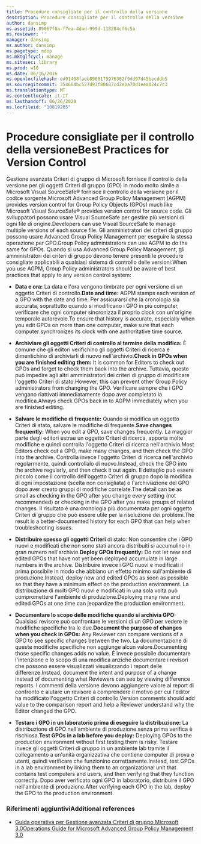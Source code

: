```yaml
---
title: Procedure consigliate per il controllo della versione
description: Procedure consigliate per il controllo della versione
author: dansimp
ms.assetid: 89067f6a-f7ea-4dad-999d-118284cf6c5a
ms.reviewer: ''
manager: dansimp
ms.author: dansimp
ms.pagetype: mdop
ms.mktglfcycl: manage
ms.sitesec: library
ms.prod: w10
ms.date: 06/16/2016
ms.openlocfilehash: ed91408faeb8968175976382f9dd97d45becddb5
ms.sourcegitcommit: 354664bc527d93f80687cd2eba70d1eea024c7c3
ms.translationtype: MT
ms.contentlocale: it-IT
ms.lasthandoff: 06/26/2020
ms.locfileid: "10819205"
---
```

# <span data-ttu-id="dfdd6-103">Procedure consigliate per il controllo della versione</span><span class="sxs-lookup"><span data-stu-id="dfdd6-103">Best Practices for Version Control</span></span>


<span data-ttu-id="dfdd6-104">Gestione avanzata Criteri di gruppo di Microsoft fornisce il controllo della versione per gli oggetti Criteri di gruppo (GPO) in modo molto simile a Microsoft Visual SourceSafe® fornisce il controllo della versione per il codice sorgente.</span><span class="sxs-lookup"><span data-stu-id="dfdd6-104">Microsoft Advanced Group Policy Management (AGPM) provides version control for Group Policy Objects (GPOs) much like Microsoft Visual SourceSafe® provides version control for source code.</span></span> <span data-ttu-id="dfdd6-105">Gli sviluppatori possono usare Visual SourceSafe per gestire più versioni di ogni file di origine.</span><span class="sxs-lookup"><span data-stu-id="dfdd6-105">Developers can use Visual SourceSafe to manage multiple versions of each source file.</span></span> <span data-ttu-id="dfdd6-106">Gli amministratori dei criteri di gruppo possono usare Advanced Group Policy Management per eseguire la stessa operazione per GPO.</span><span class="sxs-lookup"><span data-stu-id="dfdd6-106">Group Policy administrators can use AGPM to do the same for GPOs.</span></span> <span data-ttu-id="dfdd6-107">Quando si usa Advanced Group Policy Management, gli amministratori dei criteri di gruppo devono tenere presenti le procedure consigliate applicabili a qualsiasi sistema di controllo delle versioni:</span><span class="sxs-lookup"><span data-stu-id="dfdd6-107">When you use AGPM, Group Policy administrators should be aware of best practices that apply to any version control system:</span></span>

-   <span data-ttu-id="dfdd6-108">**Data e ora:** La data e l'ora vengono timbrate per ogni versione di un oggetto Criteri di controllo.</span><span class="sxs-lookup"><span data-stu-id="dfdd6-108">**Date and time:** AGPM stamps each version of a GPO with the date and time.</span></span> <span data-ttu-id="dfdd6-109">Per assicurarsi che la cronologia sia accurata, soprattutto quando si modificano i GPO in più computer, verificare che ogni computer sincronizza il proprio clock con un'origine temporale autorevole.</span><span class="sxs-lookup"><span data-stu-id="dfdd6-109">To ensure that history is accurate, especially when you edit GPOs on more than one computer, make sure that each computer synchronizes its clock with one authoritative time source.</span></span>

-   <span data-ttu-id="dfdd6-110">**Archiviare gli oggetti Criteri di controllo al termine della modifica:** È comune che gli editori verifichino gli oggetti Criteri di ricerca e dimentichino di archiviarli di nuovo nell'archivio.</span><span class="sxs-lookup"><span data-stu-id="dfdd6-110">**Check in GPOs when you are finished editing them:** It is common for Editors to check out GPOs and forget to check them back into the archive.</span></span> <span data-ttu-id="dfdd6-111">Tuttavia, questo può impedire agli altri amministratori dei criteri di gruppo di modificare l'oggetto Criteri di stato.</span><span class="sxs-lookup"><span data-stu-id="dfdd6-111">However, this can prevent other Group Policy administrators from changing the GPO.</span></span> <span data-ttu-id="dfdd6-112">Verificare sempre che i GPO vengano riattivati immediatamente dopo aver completato la modifica.</span><span class="sxs-lookup"><span data-stu-id="dfdd6-112">Always check GPOs back in to AGPM immediately when you are finished editing.</span></span>

-   <span data-ttu-id="dfdd6-113">**Salvare le modifiche di frequente:** Quando si modifica un oggetto Criteri di stato, salvare le modifiche di frequente.</span><span class="sxs-lookup"><span data-stu-id="dfdd6-113">**Save changes frequently:** When you edit a GPO, save changes frequently.</span></span> <span data-ttu-id="dfdd6-114">La maggior parte degli editori estrae un oggetto Criteri di ricerca, apporta molte modifiche e quindi controlla l'oggetto Criteri di ricerca nell'archivio.</span><span class="sxs-lookup"><span data-stu-id="dfdd6-114">Most Editors check out a GPO, make many changes, and then check the GPO into the archive.</span></span> <span data-ttu-id="dfdd6-115">Controlla invece l'oggetto Criteri di ricerca nell'archivio regolarmente, quindi controllalo di nuovo.</span><span class="sxs-lookup"><span data-stu-id="dfdd6-115">Instead, check the GPO into the archive regularly, and then check it out again.</span></span> <span data-ttu-id="dfdd6-116">Il dettaglio può essere piccolo come il controllo dell'oggetto Criteri di gruppo dopo la modifica di ogni impostazione (scelta non consigliata) o l'archiviazione del GPO dopo aver creato gruppi di modifiche correlate.</span><span class="sxs-lookup"><span data-stu-id="dfdd6-116">The detail can be as small as checking in the GPO after you change every setting (not recommended) or checking in the GPO after you make groups of related changes.</span></span> <span data-ttu-id="dfdd6-117">Il risultato è una cronologia più documentata per ogni oggetto Criteri di gruppo che può essere utile per la risoluzione dei problemi.</span><span class="sxs-lookup"><span data-stu-id="dfdd6-117">The result is a better-documented history for each GPO that can help when troubleshooting issues.</span></span>

-   <span data-ttu-id="dfdd6-118">**Distribuire spesso gli oggetti Criteri** di stato: Non consentire che i GPO nuovi e modificati che non sono stati ancora distribuiti si accumulino in gran numero nell'archivio.</span><span class="sxs-lookup"><span data-stu-id="dfdd6-118">**Deploy GPOs frequently:** Do not let new and edited GPOs that have not yet been deployed accumulate in large numbers in the archive.</span></span> <span data-ttu-id="dfdd6-119">Distribuire invece i GPO nuovi e modificati il prima possibile in modo che abbiano un effetto minimo sull'ambiente di produzione.</span><span class="sxs-lookup"><span data-stu-id="dfdd6-119">Instead, deploy new and edited GPOs as soon as possible so that they have a minimum effect on the production environment.</span></span> <span data-ttu-id="dfdd6-120">La distribuzione di molti GPO nuovi e modificati in una sola volta può compromettere l'ambiente di produzione.</span><span class="sxs-lookup"><span data-stu-id="dfdd6-120">Deploying many new and edited GPOs at one time can jeopardize the production environment.</span></span>

-   <span data-ttu-id="dfdd6-121">**Documentare lo scopo delle modifiche quando si archivia GPO:** Qualsiasi revisore può confrontare le versioni di un GPO per vedere le modifiche specifiche tra le due.</span><span class="sxs-lookup"><span data-stu-id="dfdd6-121">**Document the purpose of changes when you check in GPOs:** Any Reviewer can compare versions of a GPO to see specific changes between the two.</span></span> <span data-ttu-id="dfdd6-122">La documentazione di queste modifiche specifiche non aggiunge alcun valore.</span><span class="sxs-lookup"><span data-stu-id="dfdd6-122">Documenting those specific changes adds no value.</span></span> <span data-ttu-id="dfdd6-123">È invece possibile documentare l'intenzione e lo scopo di una modifica anziché documentare i revisori che possono essere visualizzati visualizzando i report delle differenze.</span><span class="sxs-lookup"><span data-stu-id="dfdd6-123">Instead, document the intent and purpose of a change instead of documenting what Reviewers can see by viewing difference reports.</span></span> <span data-ttu-id="dfdd6-124">I commenti della versione devono aggiungere valore al report di confronto e aiutare un revisore a comprendere il motivo per cui l'editor ha modificato l'oggetto Criteri di controllo.</span><span class="sxs-lookup"><span data-stu-id="dfdd6-124">Version comments should add value to the comparison report and help a Reviewer understand why the Editor changed the GPO.</span></span>

-   <span data-ttu-id="dfdd6-125">**Testare i GPO in un laboratorio prima di eseguire la distribuzione:** La distribuzione di GPO nell'ambiente di produzione senza prima verifica è rischiosa.</span><span class="sxs-lookup"><span data-stu-id="dfdd6-125">**Test GPOs in a lab before you deploy:** Deploying GPOs to the production environment without first testing them is risky.</span></span> <span data-ttu-id="dfdd6-126">Testare invece gli oggetti Criteri di gruppo in un ambiente lab tramite il collegamento a un'unità organizzativa che contiene computer di prova e utenti, quindi verificare che funzionino correttamente.</span><span class="sxs-lookup"><span data-stu-id="dfdd6-126">Instead, test GPOs in a lab environment by linking them to an organizational unit that contains test computers and users, and then verifying that they function correctly.</span></span> <span data-ttu-id="dfdd6-127">Dopo aver verificato ogni GPO in laboratorio, distribuire il GPO nell'ambiente di produzione.</span><span class="sxs-lookup"><span data-stu-id="dfdd6-127">After verifying each GPO in the lab, deploy the GPO to the production environment.</span></span>

### <span data-ttu-id="dfdd6-128">Riferimenti aggiuntivi</span><span class="sxs-lookup"><span data-stu-id="dfdd6-128">Additional references</span></span>

-   [<span data-ttu-id="dfdd6-129">Guida operativa per Gestione avanzata Criteri di gruppo Microsoft 3.0</span><span class="sxs-lookup"><span data-stu-id="dfdd6-129">Operations Guide for Microsoft Advanced Group Policy Management 3.0</span></span>](operations-guide-for-microsoft-advanced-group-policy-management-30-agpm30ops.md)

 

 





